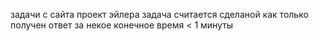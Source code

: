 задачи с сайта проект эйлера
задача считается сделаной как только получен ответ за некое конечное время < 1 минуты